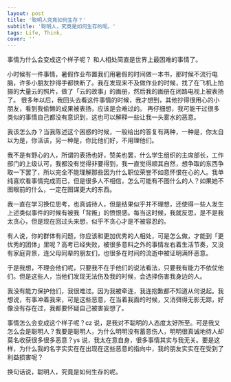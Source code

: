 ```yaml
---
layout: post
title: '聪明人究竟如何生存？'
subtitle: '聪明人，究竟是如何生存的呢。'
tags: Life, Think, 
cover: ''
---
```



事情为什么会变成这个样子呢？
和人相处简直是世界上最困难的事情了。

小时候有一件事情，暑假作业布置我们用暑假的时间做一本书，那时候不流行电脑，许多小朋友抄得手都快断了。我在发现来不及做作业的时候，找了在飞机上拍摄的大量云的照片，做了「云的故事」的画册，然后我的画册在闭路电视上被表扬了。
很多年以后，我回头去看这件事情的时候，我才想到，其他抄得很用心的小朋友，看到我偷懒的成果被表扬，应该是会难过的。
再仔细想，我可能干过很多类似的事情自己都没有意识到，这也可以解释一些让我一头雾水的恶意。

我该怎么办？当我陈述这个困惑的时候，一般给出的答复有两种，一种是，你太自以为是，你活该，另一种是，你比他们好，不用理他们。

我不是有野心的人，所谓的表扬也好，赞美也罢，什么学生组织的主席部长，工作部门的上级认可，我都没有觉得非要得到，我一直觉得顺其自然，想争取的东西争取一下罢了，所以完全不能理解那些因为什么职位荣誉不如意怀恨在心的人。我单纯喜欢看事情完成而已，但是很多人不相信，怎么可能有不图什么的人？如果她不图眼前的什么，一定在图谋更大的东西。

我一直在学习换位思考，也真诚待人，但是结果似乎并不理想，还使得一些人发生上述类似事件的时候有被我「背叛」的愤恨感。每当这时候，我就反思，是不是我太贪心，但是现在回过头来想，似乎不贪心才是不被容忍的。

有人说，你的群体有问题，你应该和更加优秀的人相处，可是怎么做，才能到「更优秀的团体」里呢？高考已经失败，被很多意料之外的事情左右着生活节奏，又没有家庭背景，连父母同辈的朋友们，也很多在时间的流逝中被证明满怀恶意。

于是我想，不理会他们呢，只要我不在乎他们的说法看法，只要我有能力不依仗他们。但是这些人，当他们发现无法伤及我的时候，会选择伤害我身边的人。

我没有能力保护他们，我很难过。因为我被牵连，我连抱歉都不知道从何说起。我想说，有事冲着我来，可是这些恶意，在当着我面的时候，又消弭得无影无踪，好像没有存在过，我都要怀疑自己被害妄想了。

事情怎么会变成这个样子呢？cz 说，是我对不聪明的人态度太好所至。可是我又怎么会是聪明人？我要是聪明人，为什么明明没有蓄意伤人，明明很真诚地待人却莫名收获很多很多恶意？ys 说，我太在意自身，很多事情其实与我无关。要是这样，为什么我的名字实实在在出现在这些恶意的指向中，我的朋友实实在在受到了利益损害呢？

换句话说，聪明人，究竟是如何生存的呢。